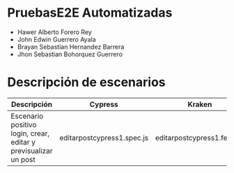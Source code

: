 # PruebasE2E Automatizadas
- Hawer Alberto Forero Rey 
- John Edwin Guerrero Ayala
- Brayan Sebastian Hernandez Barrera
- Jhon Sebastian Bohorquez Guerrero

# Descripción de escenarios
| Descripción                        |  Cypress |Kraken | Responsable |
|------------------------------------|------------------|-------------|-----|
| Escenario positivo login, crear, editar y previsualizar un post  |  editarpostcypress1.spec.js |editarpostcypress1.feature|@hawerforerouniandes| 
